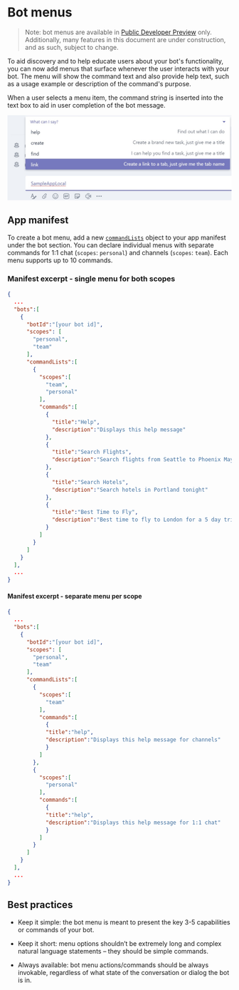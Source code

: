 # Bot menus

>Note: bot menus are available in [Public Developer Preview](publicpreview.md) only.  Additionally, many features in this document are under construction, and as such, subject to change.


To aid discovery and to help educate users about your bot's functionality, you can now add menus that surface whenever the user interacts with your bot. The menu will show the command text and also provide help text, such as a usage example or description of the command's purpose.

When a user selects a menu item, the command string is inserted into the text box to aid in user completion of the bot message.


![Bot menu example](images/Bot/botmenusmall.png)

## App manifest

To create a bot menu, add a new [`commandLists`](schema.md#bots-commandLists) object to your app manifest under the bot section. You can declare individual menus with separate commands for 1:1 chat (`scopes`: `personal`) and channels (`scopes`: `team`). Each menu supports up to 10 commands.

### Manifest excerpt - single menu for both scopes

```json
{
  ...
  "bots":[
    {
      "botId":"[your bot id]",
      "scopes": [
        "personal",
        "team"
      ],
      "commandLists":[
        {
          "scopes":[
            "team",
            "personal"
          ],
          "commands":[
            {
              "title":"Help",
              "description":"Displays this help message"
            },
            {
              "title":"Search Flights",
              "description":"Search flights from Seattle to Phoenix May 2-5 departing after 3pm"
            },
            {
              "title":"Search Hotels",
              "description":"Search hotels in Portland tonight"
            },
            {
              "title":"Best Time to Fly",
              "description":"Best time to fly to London for a 5 day trip this summer"
            }
          ]
        }
      ]
    }
  ],
  ...
}
```

#### Manifest excerpt - separate menu per scope

```json
{
  ...
  "bots":[
    {
      "botId":"[your bot id]",
      "scopes": [
        "personal",
        "team"
      ],
      "commandLists":[
        {
          "scopes":[
            "team"
          ],
          "commands":[
            {
            "title":"help",
            "description":"Displays this help message for channels"
            }
          ]
        },
        {
          "scopes":[
            "personal"
          ],
          "commands":[
            {
            "title":"help",
            "description":"Displays this help message for 1:1 chat"
            }
          ]
        }
      ]
    }
  ],
  ...
}
```

## Best practices

* Keep it simple: the bot menu is meant to present the key 3-5 capabilities or commands of your bot.

* Keep it short: menu options shouldn’t be extremely long and complex natural language statements – they should be simple commands.

* Always available: bot menu actions/commands should be always invokable, regardless of what state of the conversation or dialog the bot is in.